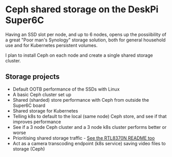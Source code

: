 # Ceph shared storage on the DeskPi Super6C

Having an SSD slot per node, and up to 6 nodes, opens up the possiibility
of a great "Poor man's Synology" storage solution, both for general
household use and for Kubernetes persistent volumes.

I plan to install Ceph on each node and create a single shared storage
cluster.

## Storage projects

- Default OOTB performance of the SSDs with Linux
- A basic Ceph cluster set up
- Shared (sharded) store performance with Ceph from outside the Super6C board
- Shared storage for Kubernetes
- Telling k8s to default to the local (same node) Ceph store, and see if that improves performance
- See if a 3 node Ceph cluster and a 3 node k8s cluster performs better or worse
- Prioritising shared storage traffic - [See the RTL8370N README too](../rtl8370n/README.md)
- Act as a camera transcoding endpoint (k8s service) saving video files to storage (Ceph)
